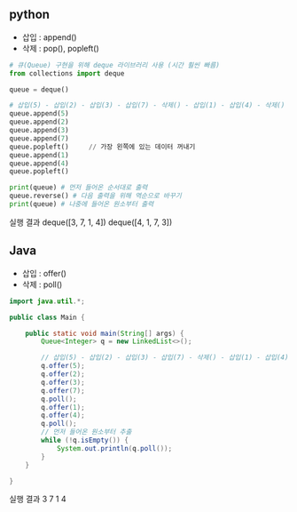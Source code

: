 ## python
- 삽입 : append()
- 삭제 : pop(), popleft()
```python
# 큐(Queue) 구현을 위해 deque 라이브러리 사용 (시간 훨씬 빠름)
from collections import deque 

queue = deque()

# 삽입(5) - 삽입(2) - 삽입(3) - 삽입(7) - 삭제() - 삽입(1) - 삽입(4) - 삭제()
queue.append(5)
queue.append(2)
queue.append(3)
queue.append(7)
queue.popleft()     // 가장 왼쪽에 있는 데이터 꺼내기
queue.append(1)
queue.append(4)
queue.popleft()

print(queue) # 먼저 들어온 순서대로 출력
queue.reverse() # 다음 출력을 위해 역순으로 바꾸기
print(queue) # 나중에 들어온 원소부터 출력
```
실행 결과
deque([3, 7, 1, 4])
deque([4, 1, 7, 3])

## Java
- 삽입 : offer()
- 삭제 : poll()
``` Java
import java.util.*;

public class Main {

    public static void main(String[] args) {
        Queue<Integer> q = new LinkedList<>();

        // 삽입(5) - 삽입(2) - 삽입(3) - 삽입(7) - 삭제() - 삽입(1) - 삽입(4) - 삭제()
        q.offer(5);
        q.offer(2);
        q.offer(3);
        q.offer(7);
        q.poll();
        q.offer(1);
        q.offer(4);
        q.poll();
        // 먼저 들어온 원소부터 추출
        while (!q.isEmpty()) {
            System.out.println(q.poll());
        }
    }

}
```
실행 결과
3 7 1 4